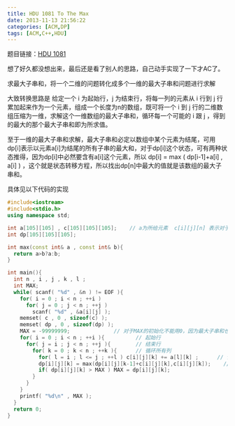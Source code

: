 ```yaml
---
title: HDU 1081 To The Max
date: 2013-11-13 21:56:22
categories: [ACM,DP]
tags: [ACM,C++,HDU]
---
```


题目链接：[HDU 1081](http://acm.hdu.edu.cn/showproblem.php?pid=1081)  

想了好久都没想出来，最后还是看了别人的思路，自己动手实现了一下才AC了。  

求最大子串和，将一个二维的问题转化成多个一维的最大子串和问题进行求解  

大致转换思路是 给定一个 i 为起始行，j 为结束行，将每一列的元素从 i 行到 j 行累加起来作为一个元素，组成一个长度为n的数组，既可将一个 i 到 j 行的二维数组压缩为一维，求解这个一维数组的最大子串和，循环每一个可能的 i 跟 j ，得到的最大的那个最大子串和即为所求值。  

至于一维的最大子串和求解，最大子串和必定以数组中某个元素为结尾，可用dp[i]表示以元素a[i]为结尾的所有子串的最大和，对于dp[i]这个状态，可有两种状态推得，因为dp[i]中必然要含有a[i]这个元素，所以 dp[i] = max ( dp[i-1]+a[i] , a[i] ) ，这个就是状态转移方程，所以找出dp[n]中最大的值就是该数组的最大子串和。  


具体见以下代码的实现  
<!-- more -->
```C++
#include<iostream>
#include<stdio.h>
using namespace std;

int a[105][105] , c[105][105][105];    // a为所给元素  c[i][j][n] 表示对于一个 i j 压缩得的长度为n的数组
int dp[105][105][105];

int max(const int& a , const int& b){
  return a>b?a:b;
}

int main(){
  int n , i , j , k , l ;
  int MAX;
  while( scanf( "%d" , &n ) != EOF ){
    for( i = 0 ; i < n ; ++i )
      for( j = 0 ; j < n ; ++j )
        scanf( "%d" , &a[i][j] );
    memset( c , 0 , sizeof(c) );
    memset( dp , 0 , sizeof(dp) );
    MAX = -99999999;              // 对于MAX的初始化不能用0，因为最大子串和也可能是为负
    for( i = 0 ; i < n ; ++i ){          // 起始行
      for( j = i ; j < n ; ++j ){        // 结束行
        for( k = 0 ; k < n ; ++k ){      // 循环所有列
          for( l = i ; l <= j ; ++l ) c[i][j][k] += a[l][k] ;      // 计算每一列的和
          dp[i][j][k] = max(dp[i][j][k-1]+c[i][j][k],c[i][j][k]);    // 求该i j 对应的压缩数组的最大子串和
          if( dp[i][j][k] > MAX ) MAX = dp[i][j][k];
        }
      }
    }
    printf( "%d\n" , MAX );
  }
  return 0;
}
```
